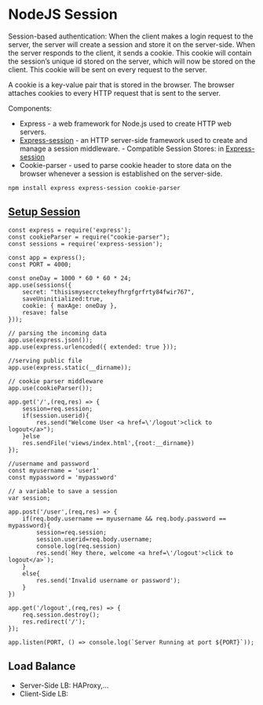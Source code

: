 # NodeJS Session
Session-based authentication: When the client makes a login request to the server, the server will create a session and store it on the server-side. 
When the server responds to the client, it sends a cookie. This cookie will contain the session’s unique id stored on the server, 
which will now be stored on the client. This cookie will be sent on every request to the server.

A cookie is a key-value pair that is stored in the browser. The browser attaches cookies to every HTTP request that is sent to the server.

Components: 
- Express - a web framework for Node.js used to create HTTP web servers. 
- [Express-session](https://expressjs.com/en/resources/middleware/session.html) - an HTTP server-side framework used to create and manage a session middleware. 
      - Compatible Session Stores: in [Express-session](https://expressjs.com/en/resources/middleware/session.html)
- Cookie-parser - used to parse cookie header to store data on the browser whenever a session is established on the server-side.
```
npm install express express-session cookie-parser
```

## [Setup Session](https://www.section.io/engineering-education/session-management-in-nodejs-using-expressjs-and-express-session/)
```
const express = require('express');
const cookieParser = require("cookie-parser");
const sessions = require('express-session');

const app = express();
const PORT = 4000;

const oneDay = 1000 * 60 * 60 * 24;
app.use(sessions({
    secret: "thisismysecrctekeyfhrgfgrfrty84fwir767",
    saveUninitialized:true,
    cookie: { maxAge: oneDay },
    resave: false 
}));

// parsing the incoming data
app.use(express.json());
app.use(express.urlencoded({ extended: true }));

//serving public file
app.use(express.static(__dirname));

// cookie parser middleware
app.use(cookieParser());

app.get('/',(req,res) => {
    session=req.session;
    if(session.userid){
        res.send("Welcome User <a href=\'/logout'>click to logout</a>");
    }else
    res.sendFile('views/index.html',{root:__dirname})
});

//username and password
const myusername = 'user1'
const mypassword = 'mypassword'

// a variable to save a session
var session;

app.post('/user',(req,res) => {
    if(req.body.username == myusername && req.body.password == mypassword){
        session=req.session;
        session.userid=req.body.username;
        console.log(req.session)
        res.send(`Hey there, welcome <a href=\'/logout'>click to logout</a>`);
    }
    else{
        res.send('Invalid username or password');
    }
})

app.get('/logout',(req,res) => {
    req.session.destroy();
    res.redirect('/');
});

app.listen(PORT, () => console.log(`Server Running at port ${PORT}`));
```

## Load Balance
- Server-Side LB: HAProxy,...
- Client-Side LB:
